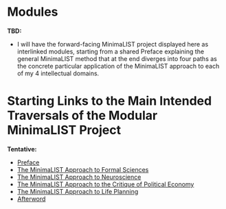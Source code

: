 # Modules

**TBD:**
- I will have the forward-facing MinimaLIST project displayed here as interlinked modules,
starting from a shared Preface explaining the general MinimaLIST method that at the end
diverges into four paths as the concrete particular application of the MinimaLIST approach
to each of my 4 intellectual domains.

# Starting Links to the Main Intended Traversals of the Modular MinimaLIST Project

**Tentative:**
- [Preface](./preface.md)
- [The MinimaLIST Approach to Formal Sciences](./formal-sciences.md)
- [The MinimaLIST Approach to Neuroscience](./neuroscience.md)
- [The MinimaLIST Approach to the Critique of Political Economy](./critique-political-economy.md)
- [The MinimaLIST Approach to Life Planning](./life-planning.md)
- [Afterword](./afterword.md)
